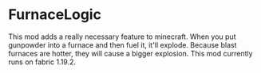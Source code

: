 # FurnaceLogic

This mod adds a really necessary feature to minecraft. When you put gunpowder into a furnace and then fuel it, it'll explode. Because blast furnaces are hotter, they will cause a bigger explosion.
This mod currently runs on fabric 1.19.2.
